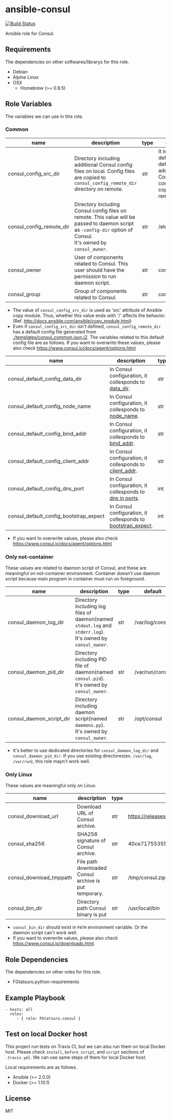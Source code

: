 ansible-consul
====================================

[![Build Status](https://travis-ci.org/FGtatsuro/ansible-consul.svg?branch=master)](https://travis-ci.org/FGtatsuro/ansible-consul)

Ansible role for Consul.

Requirements
------------

The dependencies on other softwares/librarys for this role.

- Debian
- Alpine Linux
- OSX
  - Homebrew (>= 0.9.5)

Role Variables
--------------

The variables we can use in this role.

### Common

|name|description|type|default|
|---|---|---|---|
|consul_config_src_dir|Directory including additional Consul config files on local. Config files are copied to `consul_config_remote_dir` directory on remote.|str|It isn't defined in default. No additional Consul config file is copied to remote.|
|consul_config_remote_dir|Directory including Consul config files on remote. This value will be passed to daemon script as `-config-dir` option of Consul. <br>It's owned by `consul_owner`.|str|/etc/consul.d|
|consul_owner|User of components related to Consul. This user should have the permission to run daemon script.|str|consul|
|consul_group|Group of components related to Consul.|str|consul|

- The value of `consul_config_src_dir` is used as 'src' attribute of Ansible copy module. Thus, whether this value ends with '/' affects the behavior. (Ref. http://docs.ansible.com/ansible/copy_module.html)
- Even if `consul_config_src_dir` isn't defined, `consul_config_remote_dir` has a default config file generated from [./templates/consul_common.json.j2](./templates/consul_common.json.j2).
  The variables related to this default config file are as follows.
  If you want to overwrite these values, please also check https://www.consul.io/docs/agent/options.html

|name|description|type|default|
|---|---|---|---|
|consul_default_config_data_dir|In Consul configuration, it collesponds to [data_dir](https://www.consul.io/docs/agent/options.html#data_dir).|str|/tmp/consul|
|consul_default_config_node_name|In Consul configuration, it collesponds to [node_name](https://www.consul.io/docs/agent/options.html#node_name).|str|It isn't defined in default.|
|consul_default_config_bind_addr|In Consul configuration, it collesponds to [bind_addr](https://www.consul.io/docs/agent/options.html#bind_addr).|str|It isn't defined in default.|
|consul_default_config_client_addr|In Consul configuration, it collesponds to [client_addr](https://www.consul.io/docs/agent/options.html#client_addr).|str|It isn't defined in default.|
|consul_default_config_dns_port|In Consul configuration, it collesponds to [dns in ports](https://www.consul.io/docs/agent/options.html#dns_port).|int|It isn't defined in default.|
|consul_default_config_bootstrap_expect|In Consul configuration, it collesponds to [bootstrap_expect](https://www.consul.io/docs/agent/options.html#bootstrap_expect).|int|It isn't defined in default.|

- If you want to overwrite values, please also check https://www.consul.io/docs/agent/options.html

### Only not-container

These values are related to daemon script of Consul, and these are meaningful on not-container environment.
Container doesn't use daemon script because main program in container must run on foreground.

|name|description|type|default|
|---|---|---|---|
|consul_daemon_log_dir|Directory including log files of daemon(named `stdout.log` and `stderr.log`). <br>It's owned by `consul_owner`.|str|/var/log/consul|
|consul_daemon_pid_dir|Directory including PID file of daemon(named `consul.pid`). <br>It's owned by `consul_owner`.|str|/var/run/consul|
|consul_daemon_script_dir|Directory including daemon script(named `daemons.py`). <br>It's owned by `consul_owner`.|str|/opt/consul|

- It's better to use dedicated directories for `consul_daemon_log_dir` and `consul_daemon_pid_dir`.
  If you use existing directores(ex. `/var/log`, `/var/run`), this role mayn't work well.

### Only Linux

These values are meaningful only on Linux.

|name|description|type|default|
|---|---|---|---|
|consul_download_url|Download URL of Consul archive.|str|https://releases.hashicorp.com/consul/0.7.5/consul_0.7.5_linux_amd64.zip|
|consul_sha256|SHA256 signature of Consul archive.|str|40ce7175535551882ecdff21fdd276cef6eaab96be8a8260e0599fadb6f1f5b8|
|consul_download_tmppath|File path downloaded Consul archive is put temporary.|str|/tmp/consul.zip|
|consul_bin_dir|Directory path Consul binary is put|str|/usr/local/bin|

- `consul_bin_dir` should exist in `PATH` environment variable. Or the daemon script can't work well.
- If you want to overwrite values, please also check https://www.consul.io/downloads.html.

Role Dependencies
-----------------

The dependencies on other roles for this role.

- FGtatsuro.python-requirements

Example Playbook
----------------

    - hosts: all
      roles:
         - { role: FGtatsuro.consul }

Test on local Docker host
-------------------------

This project run tests on Travis CI, but we can also run them on local Docker host.
Please check `install`, `before_script`, and `script` sections of `.travis.yml`.
We can use same steps of them for local Docker host.

Local requirements are as follows.

- Ansible (>= 2.0.0)
- Docker (>= 1.10.1)

License
-------

MIT
